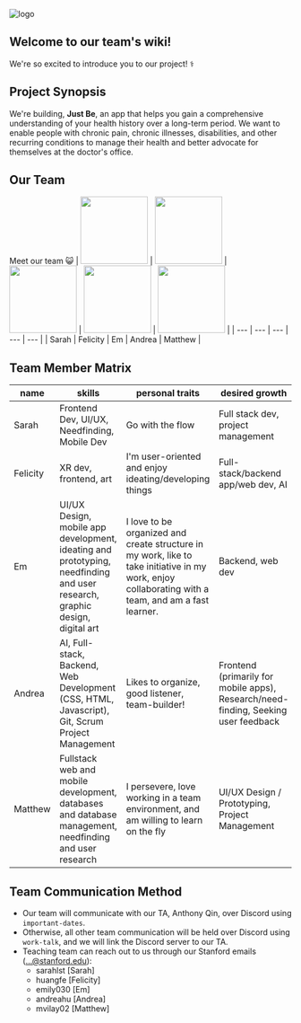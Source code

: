 ![logo](https://github.com/user-attachments/assets/1945cac6-6951-4d31-833d-ee596495d1eb)

## Welcome to our team's wiki! 
We're so excited to introduce you to our project! ⚕️

## Project Synopsis
We're building, **Just Be**, an app that helps you gain a comprehensive understanding of your health history over a long-term period. We want to enable people with chronic pain, chronic illnesses, disabilities, and other recurring conditions to manage their health and better advocate for themselves at the doctor's office.

## Our Team
Meet our team 😺 
| <img src="https://github.com/user-attachments/assets/152fc44f-1e66-4c8e-9305-48f9fe4f0847" width="120" height="120"> | <img src="https://github.com/user-attachments/assets/629093c8-2f95-480a-aa88-060a0a878499" width="120" height="120"> | <img src="https://github.com/user-attachments/assets/20949a67-a0c1-46ce-ac5c-cd9fcac8b14f" width="120">  |  <img src="https://github.com/user-attachments/assets/5d3c3994-b7d0-4558-953c-4ab4972a04f9" width="120"> | <img src="https://github.com/user-attachments/assets/cd6bacc5-ec69-48f8-88b7-eec6e0f5a1de" width="120">  |
| --- | --- | --- | --- | --- |
| Sarah | Felicity | Em | Andrea | Matthew |

## Team Member Matrix
| name | skills | personal traits | desired growth | weaknesses | 
| --- | --- | --- | --- | --- |
| Sarah | Frontend Dev, UI/UX, Needfinding, Mobile Dev | Go with the flow | Full stack dev, project management | Sometimes a perfectionist |https://github.com/StanfordCS194/win25-Team13/wiki/_new
| Felicity |  XR dev, frontend, art | I'm user-oriented and enjoy ideating/developing things | Full-stack/backend app/web dev, AI | gain and loses motivation easily
| Em |  UI/UX Design, mobile app development, ideating and prototyping, needfinding and user research, graphic design, digital art | I love to be organized and create structure in my work, like to take initiative in my work, enjoy collaborating with a team, and am a fast learner. | Backend, web dev | Habit of biting off more than I can chew |
| Andrea |  AI, Full-stack, Backend, Web Development (CSS, HTML, Javascript), Git, Scrum Project Management | Likes to organize, good listener, team-builder! | Frontend (primarily for mobile apps), Research/need-finding, Seeking user feedback | Not too good with narrowing big tasks into smaller ones :(
| Matthew | Fullstack web and mobile development, databases and database management, needfinding and user research | I persevere, love working in a team environment, and am willing to learn on the fly | UI/UX Design / Prototyping, Project Management | Working in bursts



## Team Communication Method
* Our team will communicate with our TA, Anthony Qin, over Discord using `important-dates`.
* Otherwise, all other team communication will be held over Discord using `work-talk`, and we will link the Discord server to our TA.
* Teaching team can reach out to us through our Stanford emails (...@stanford.edu):
  * sarahlst [Sarah]
  * huangfe [Felicity]
  * emily030 [Em]
  * andreahu [Andrea]
  * mvilay02 [Matthew]